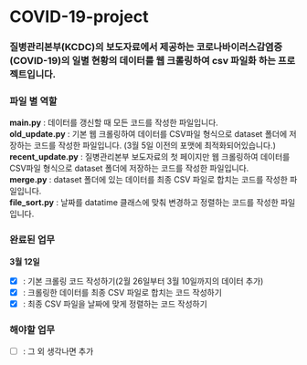 # COVID-19-project

### 질병관리본부(KCDC)의 보도자료에서 제공하는 코로나바이러스감염증(COVID-19)의 일별 현황의 데이터를 웹 크롤링하여 csv 파일화 하는 프로젝트입니다.

### 파일 별 역할
**main.py** : 데이터를 갱신할 때 모든 코드를 작성한 파일입니다. <br>
**old_update.py** : 기본 웹 크롤링하여 데이터를 CSV파일 형식으로 dataset 폴더에 저장하는 코드를 작성한 파일입니다. (3월 5일 이전의 포맷에 최적화되어있습니다.) <br>
**recent_update.py** : 질병관리본부 보도자료의 첫 페이지만 웹 크롤링하여 데이터를 CSV파일 형식으로 dataset 폴더에 저장하는 코드를 작성한 파일입니다. <br>
**merge.py** : dataset 폴더에 있는 데이터를 최종 CSV 파일로 합치는 코드를 작성한 파일입니다. <br>
**file_sort.py** : 날짜를 datatime 클래스에 맞춰 변경하고 정렬하는 코드를 작성한 파일입니다. 

### 완료된 업무
**3월 12일**
- [x] : 기본 크롤링 코드 작성하기(2월 26일부터 3월 10일까지의 데이터 추가)
- [x] : 크롤링한 데이터를 최종 CSV 파일로 합치는 코드 작성하기
- [x] : 최종 CSV 파일을 날짜에 맞게 정렬하는 코드 작성하기

### 해야할 업무
- [ ] : 그 외 생각나면 추가